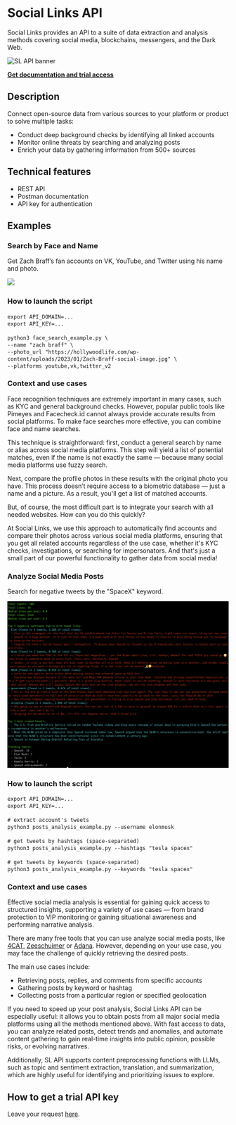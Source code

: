 # Social Links API

Social Links provides an API to a suite of data extraction and analysis methods covering social media, blockchains, messengers, and the Dark Web.

![SL API banner](https://github.com/user-attachments/assets/d79b2edd-fb41-4724-adbc-c86b08eb13eb)

**[Get documentation and trial access](https://sociallinks.io/products/sl-api?utm_source=github&utm_medium=organic_social&utm_campaign=github)**

## Description

Connect open-source data from various sources to your platform or product to solve multiple tasks:
- Conduct deep background checks by identifying all linked accounts
- Monitor online threats by searching and analyzing posts
- Enrich your data by gathering information from 500+ sources

## Technical features

- REST API
- Postman documentation
- API key for authentication​

## Examples

### Search by Face and Name

Get Zach Braff’s fan accounts on VK, YouTube, and Twitter using his name and photo.

<a href="https://asciinema.org/a/MsErFlctAsg1G4GvwzNRflzZR" target="_blank"><img src="https://asciinema.org/a/MsErFlctAsg1G4GvwzNRflzZR.svg" /></a>

### How to launch the script

```
export API_DOMAIN=...
export API_KEY=...

python3 face_search_example.py \
--name "zach braff" \
--photo_url "https://hollywoodlife.com/wp-content/uploads/2023/01/Zach-Braff-social-image.jpg" \
--platforms youtube,vk,twitter_v2
```

### Context and use cases

Face recognition techniques are extremely important in many cases, such as KYC and general background checks.
However, popular public tools like Pimeyes and Facecheck.id cannot always provide accurate results from social platforms.
To make face searches more effective, you can combine face and name searches.

This technique is straightforward: first, conduct a general search by name or alias across social media platforms.
This step will yield a list of potential matches, even if the name is not exactly the same — because many social media
platforms use fuzzy search.

Next, compare the profile photos in these results with the original photo you have. This process doesn’t require access
to a biometric database — just a name and a picture. As a result, you'll get a list of matched accounts.

But, of course, the most difficult part is to integrate your search with all needed websites. How can you do this quickly?

At Social Links, we use this approach to automatically find accounts and compare their photos across various social
media platforms, ensuring that you get all related accounts regardless of the use case, whether it's KYC checks,
investigations, or searching for impersonators. And that's just a small part of our powerful functionality to gather
data from social media!

### Analyze Social Media Posts

Search for negative tweets by the "SpaceX" keyword.

![](tweets_spacex.png)

### How to launch the script

```
export API_DOMAIN=...
export API_KEY=...

# extract account's tweets
python3 posts_analysis_example.py --username elonmusk

# get tweets by hashtags (space-separated)
python3 posts_analysis_example.py --hashtags "tesla spacex"

# get tweets by keywords (space-separated)
python3 posts_analysis_example.py --keywords "tesla spacex"
```

### Context and use cases

Effective social media analysis is essential for gaining quick access to structured insights, supporting a variety of
use cases — from brand protection to VIP monitoring or gaining situational awareness and performing narrative analysis.

There are many free tools that you can use analyze social media posts, like
[4CAT](https://github.com/digitalmethodsinitiative/4cat), [Zeeschuimer](https://github.com/digitalmethodsinitiative/zeeschuimer)
or [Adana](https://github.com/soxoj/bellingcat-hackathon-watchcats). However, depending on your use case, you may face
the challenge of quickly retrieving the desired posts.

The main use cases include:
- Retrieving posts, replies, and comments from specific accounts
- Gathering posts by keyword or hashtag
- Collecting posts from a particular region or specified geolocation

If you need to speed up your post analysis, Social Links API can be especially useful: it allows you to obtain posts
from all major social media platforms using all the methods mentioned above. With fast access to data, you can analyze
related posts, detect trends and anomalies, and automate content gathering to gain real-time insights into public
opinion, possible risks, or evolving narratives.

Additionally, SL API supports content preprocessing functions with LLMs, such as topic and sentiment extraction,
translation, and summarization, which are highly useful for identifying and prioritizing issues to explore.

## How to get a trial API key

Leave your request [here](https://sociallinks.io/products/sl-api?utm_source=github&utm_medium=organic_social&utm_campaign=github).

